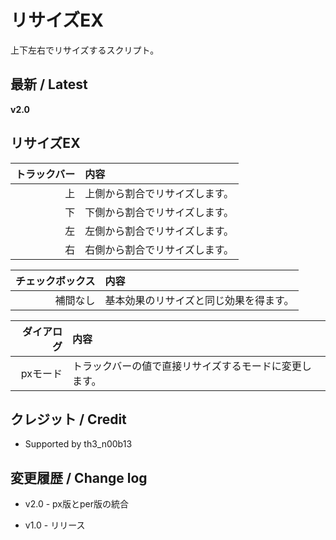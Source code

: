 # リサイズEX

上下左右でリサイズするスクリプト。


## 最新 / Latest

**v2.0**

## リサイズEX

| トラックバー | 内容 |
| -: | :- |
| 上 | 上側から割合でリサイズします。 |
| 下 | 下側から割合でリサイズします。 |
| 左 | 左側から割合でリサイズします。 |
| 右 | 右側から割合でリサイズします。 |

| チェックボックス | 内容 |
| -: | :- |
| 補間なし | 基本効果のリサイズと同じ効果を得ます。 |

| ダイアログ | 内容 |
| -: | :- |
| pxモード | トラックバーの値で直接リサイズするモードに変更します。 |


## クレジット / Credit

- Supported by th3_n00b13

## 変更履歴 / Change log

- v2.0 - px版とper版の統合

- v1.0 - リリース

